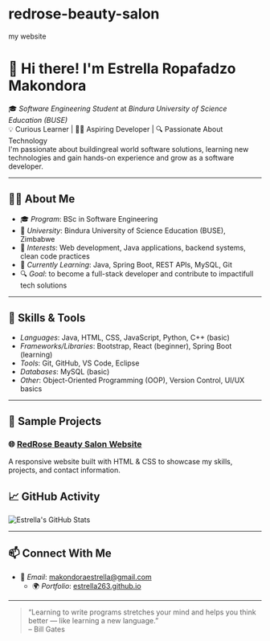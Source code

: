 # redrose-beauty-salon
my website
# 👋 Hi there! I'm Estrella Ropafadzo Makondora

🎓 *Software Engineering Student* at *Bindura University of Science Education (BUSE)*  
💡 Curious Learner | 👩‍💻 Aspiring Developer | 🔍 Passionate About Technology  
I'm passionate about buildingreal world software solutions, learning new technologies and gain hands-on experience and grow as a software developer.

---

## 🧑‍🎓 About Me

- 🎓 *Program*: BSc in Software Engineering  
- 🏫 *University*: Bindura University of Science Education (BUSE), Zimbabwe  
- 💬 *Interests*: Web development, Java applications, backend systems, clean code practices  
- 🌱 *Currently Learning*: Java, Spring Boot, REST APIs, MySQL, Git  
- 🔍 *Goal*: to become a full-stack developer and contribute to impactifull tech solutions
---

## 🔧 Skills & Tools

- *Languages*: Java, HTML, CSS, JavaScript, Python, C++ (basic)  
- *Frameworks/Libraries*: Bootstrap, React (beginner), Spring Boot (learning)  
- *Tools*: Git, GitHub, VS Code, Eclipse  
- *Databases*: MySQL (basic)  
- *Other*: Object-Oriented Programming (OOP), Version Control, UI/UX basics

---

## 📂 Sample Projects

### 🌐 [RedRose Beauty Salon Website](https://github.com/estrella263/redrose-beauty-salon)
A responsive website built with HTML & CSS to showcase my skills, projects, and contact information.

## 📈 GitHub Activity

![Estrella's GitHub Stats](https://github-readme-stats.vercel.app/api?username=estrella263&show_icons=true&theme=radical)

---

## 📫 Connect With Me

- 📧 *Email*: makondoraestrella@gmail.com  
  - 🌍 *Portfolio*: [estrella263.github.io](https://estrella263.github.io)

---

> “Learning to write programs stretches your mind and helps you think better — like learning a new language.”  
> – Bill Gates
